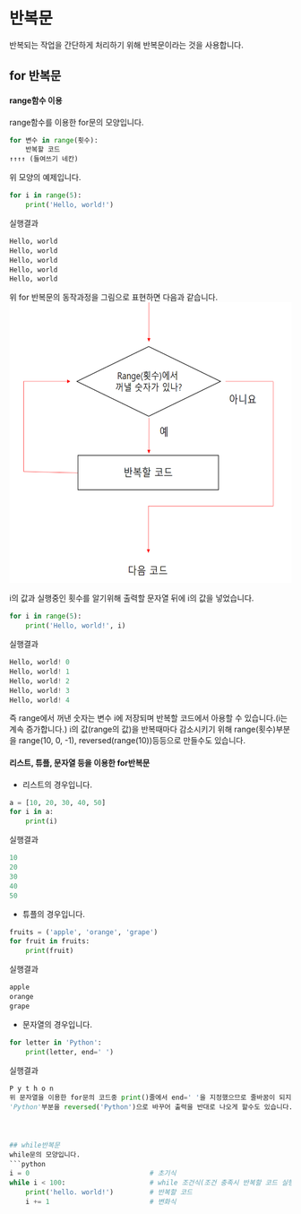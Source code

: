 # 반복문
반복되는 작업을 간단하게 처리하기 위해 반복문이라는 것을 사용합니다.

## for 반복문

#### range함수 이용
range함수를 이용한 for문의 모양입니다.
```python
for 변수 in range(횟수):
    반복할 코드
↑↑↑↑ (들여쓰기 네칸)
```
위 모양의 예제입니다.
```python
for i in range(5):
    print('Hello, world!')
```
실행결과
```python
Hello, world
Hello, world
Hello, world
Hello, world
Hello, world
```
위 for 반복문의 동작과정을 그림으로 표현하면 다음과 같습니다.
<img width="600" height="500" src=".././pic/statement_forloop.png"></img>

i의 값과 실행중인 횟수를 알기위해 출력할 문자열 뒤에 i의 값을 넣었습니다.
```python
for i in range(5):
    print('Hello, world!', i)
```
실행결과
```python
Hello, world! 0
Hello, world! 1
Hello, world! 2
Hello, world! 3
Hello, world! 4
```
즉 range에서 꺼낸 숫자는 변수 i에 저장되며 반복할 코드에서 아용할 수 있습니다.(i는 계속 증가합니다.)
i의 값(range의 값)을 반복때마다 감소시키기 위해 range(횟수)부분을 range(10, 0, -1), reversed(range(10))등등으로 만들수도 있습니다.

#### 리스트, 튜플, 문자열 등을 이용한 for반복문
* 리스트의 경우입니다.
```python
a = [10, 20, 30, 40, 50]
for i in a:
    print(i)
```
실행결과
```python
10
20
30
40
50
```
* 튜플의 경우입니다.
```python
fruits = ('apple', 'orange', 'grape')
for fruit in fruits:
    print(fruit)
```
실행결과
```python
apple
orange
grape
```
* 문자열의 경우입니다.
```python
for letter in 'Python':
    print(letter, end=' ')
```
실행결과
```python
P y t h o n
위 문자열을 이용한 for문의 코드중 print()줄에서 end=' '을 지정했으므로 줄바꿈이 되지않고, 각 문자가 공백으로 띄워져서 출력됩니다.
'Python'부분을 reversed('Python')으로 바꾸어 출력을 반대로 나오게 할수도 있습니다.



## while반복문
while문의 모양입니다.
```python
i = 0                              # 초기식
while i < 100:                     # while 조건식(조건 충족시 반복할 코드 실행)
    print('hello. world!')         # 반복할 코드
    i += 1                         # 변화식
```
